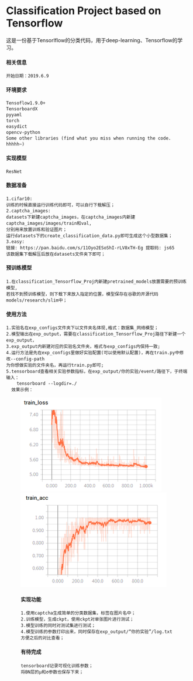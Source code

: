 # Classification Project based on Tensorflow
这是一份基于Tensorlflow的分类代码，用于deep-learning、Tensorflow的学习。
#### 相关信息
    开始日期：2019.6.9
#### 环境要求
    Tensoflow1.9.0+
    TensorboardX
    pyyaml
    torch
    easydict
    opencv-python
    Some other libraries (find what you miss when running the code. hhhhh~)
#### 实现模型
    ResNet
#### 数据准备
    1.cifar10:
    训练的时候直接运行训练代码即可，可以自行下载解压；
    2.captcha_images:
    datasets下新建captcha_images，在captcha_images内新建captcha_images/images/train和val,
    分别用来放置训练和验证图片；
    运行datasets下的create_classification_data.py即可生成这个小型数据集；
    3.easy:
    链接: https://pan.baidu.com/s/11Oyo2ESoShI-rLV8xTH-Eg 提取码: js65 
    该数据集下载解压后放在datasets文件夹下即可；
#### 预训练模型
    1.在classification_Tensorflow_Proj内新建pretrained_models放置需要的预训练模型,
    若找不到预训练模型，则下载下来放入指定的位置，模型保存在谷歌的开源代码models/research/slim中；
#### 使用方法
    1.实验名在exp_configs文件夹下以文件夹名体现,格式：数据集_网络模型；
    2.模型输出在exp_output，需要在classification_Tensorflow_Proj路径下新建一个exp_output，
    3.exp_output内新建对应的实验名文件夹，格式与exp_configs内保持一致;
    4.运行方法是先在exp_configs里做好实验配置(可以使用默认配置)，再在train.py中修改--config-path
    为你想做实验的文件夹名，再运行train.py即可;
    5.tensorboard查看相关实验参数指标，在exp_output/你的实验/event/路径下，于终端输入：
        tensorboard --logdir=./
      效果示例：
   <figure class="half"><img src="assets/loss.png"><img src="assets/acc.png"</figure>
      
#### 实现功能
    1.使用captcha生成简单的分类数据集，标签在图片名中；
    2.训练模型，生成ckpt，使用ckpt对单张图片进行测试；
    3.模型训练的同时对测试集进行测试；
    4.模型训练的参数打印出来，同时保存在exp_output/“你的实验”/log.txt
    方便之后的对比查看；
#### 有待完成
    tensorboard记录可视化训练参数；
    将BN层的μ和σ参数也保存下来；

